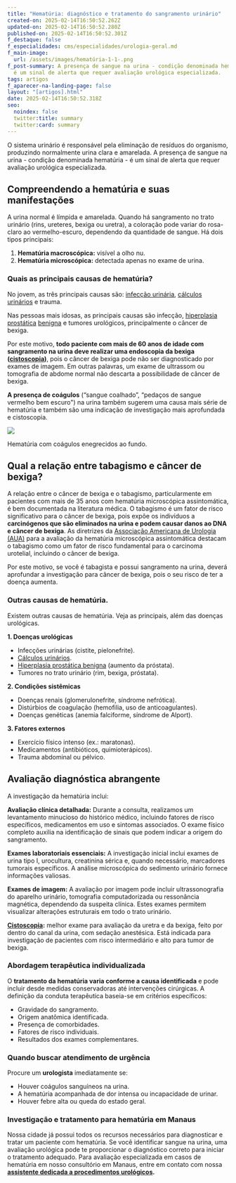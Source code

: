 ```yaml
---
title: "Hematúria: diagnóstico e tratamento do sangramento urinário"
created-on: 2025-02-14T16:50:52.262Z
updated-on: 2025-02-14T16:50:52.280Z
published-on: 2025-02-14T16:50:52.301Z
f_destaque: false
f_especialidades: cms/especialidades/urologia-geral.md
f_main-image:
  url: /assets/images/hematúria-1-1-.png
f_post-summary: A presença de sangue na urina - condição denominada hematúria -
  é um sinal de alerta que requer avaliação urológica especializada.
tags: artigos
f_aparecer-na-landing-page: false
layout: "[artigos].html"
date: 2025-02-14T16:50:52.318Z
seo:
  noindex: false
  twitter:title: summary
  twitter:card: summary
---
```

O sistema urinário é responsável pela eliminação de resíduos do organismo, produzindo normalmente urina clara e amarelada. A presença de sangue na urina - condição denominada hematúria - é um sinal de alerta que requer avaliação urológica especializada.

## Compreendendo a hematúria e suas manifestações

A urina normal é límpida e amarelada. Quando há sangramento no trato urinário (rins, ureteres, bexiga ou uretra), a coloração pode variar do rosa-claro ao vermelho-escuro, dependendo da quantidade de sangue. Há dois tipos principais:

1. **Hematúria macroscópica:** visível a olho nu.
2. **Hematúria microscópica:** detectada apenas no exame de urina.

### Quais as principais causas de hematúria?

No jovem, as três principais causas são: [infecção urinária](https://uroconsult.com.br/artigos/infeccoes-urinarias-de-repeticao/), [cálculos urinários](https://uroconsult.com.br/artigos/laser-para-tratamento-de-calculos-no-rim-e-ureter/) e trauma.

Nas pessoas mais idosas, as principais causas são infecção, [hiperplasia prostática](https://uroconsult.com.br/artigos/crescimento-benigno-da-pr%C3%B3stata-quando-%C3%A9-necess%C3%A1rio-operar/) [benigna](https://uroconsult.com.br/artigos/crescimento-benigno-da-pr%C3%B3stata-quando-%C3%A9-necess%C3%A1rio-operar/) e tumores urológicos, principalmente o câncer de bexiga.

Por este motivo, **todo paciente com mais de 60 anos de idade com sangramento na urina deve realizar uma endoscopia da bexiga ([cistoscopia](https://uroconsult.com.br/artigos/cistoscopia-o-que-%C3%A9-e-quando-est%C3%A1-indicada/))**, pois o câncer de bexiga pode não ser diagnosticado por exames de imagem. Em outras palavras, um exame de ultrassom ou tomografia de abdome normal não descarta a possibilidade de câncer de bexiga.

**A presença de coágulos** (“sangue coalhado”, “pedaços de sangue vermelho bem escuro") na urina também sugerem uma causa mais série de hematúria e também são uma indicação de investigação mais aprofundada e cistoscopia.

![](/assets/images/hematuriaa.png)

Hematúria com coágulos enegrecidos ao fundo.

## Qual a relação entre tabagismo e câncer de bexiga?

A relação entre o câncer de bexiga e o tabagismo, particularmente em pacientes com mais de 35 anos com hematúria microscópica assintomática, é bem documentada na literatura médica. O tabagismo é um fator de risco significativo para o câncer de bexiga, pois expõe os indivíduos a **carcinógenos que são eliminados na urina e podem causar danos ao DNA e câncer de bexiga**. As diretrizes da [Associação Americana de Urologia (AUA)](https://www.auanet.org/) para a avaliação da hematúria microscópica assintomática destacam o tabagismo como um fator de risco fundamental para o carcinoma urotelial, incluindo o câncer de bexiga.

Por este motivo, se você é tabagista e possui sangramento na urina, deverá aprofundar a investigação para câncer de bexiga, pois o seu risco de ter a doença aumenta.

### Outras causas de hematúria. 

Existem outras causas de hematúria. Veja as principais, além das doenças urológicas.

**1. Doenças urológicas**

* Infecções urinárias (cistite, pielonefrite).
* [Cálculos urinários](https://uroconsult.com.br/artigos/laser-para-tratamento-de-calculos-no-rim-e-ureter/).
* [Hiperplasia prostática benigna](https://uroconsult.com.br/artigos/transuretral-resseccao-da-prostata-rtu-uma-excelente-opcao-de-tratamento-da-hiperplasia-prostatica-benigna/) (aumento da próstata).
* Tumores no trato urinário (rim, bexiga, próstata).

**2. Condições sistêmicas**

* Doenças renais (glomerulonefrite, síndrome nefrótica).
* Distúrbios de coagulação (hemofilia, uso de anticoagulantes).
* Doenças genéticas (anemia falciforme, síndrome de Alport).

**3. Fatores externos**

* Exercício físico intenso (ex.: maratonas).
* Medicamentos (antibióticos, quimioterápicos).
* Trauma abdominal ou pélvico.

## Avaliação diagnóstica abrangente

A investigação da hematúria inclui:

**Avaliação clínica detalhada:** Durante a consulta, realizamos um levantamento minucioso do histórico médico, incluindo fatores de risco específicos, medicamentos em uso e sintomas associados. O exame físico completo auxilia na identificação de sinais que podem indicar a origem do sangramento.

**Exames laboratoriais essenciais:** A investigação inicial inclui exames de urina tipo I, urocultura, creatinina sérica e, quando necessário, marcadores tumorais específicos. A análise microscópica do sedimento urinário fornece informações valiosas.

**Exames de imagem:** A avaliação por imagem pode incluir ultrassonografia do aparelho urinário, tomografia computadorizada ou ressonância magnética, dependendo da suspeita clínica. Estes exames permitem visualizar alterações estruturais em todo o trato urinário.

**[Cistoscopia](https://uroconsult.com.br/artigos/cistoscopia-o-que-%C3%A9-e-quando-est%C3%A1-indicada/):** melhor exame para avaliação da uretra e da bexiga, feito por dentro do canal da urina, com sedação anestésica. Está indicada para investigação de pacientes com risco intermediário e alto para tumor de bexiga.

### Abordagem terapêutica individualizada

O **tratamento da hematúria varia conforme a causa identificada** e pode incluir desde medidas conservadoras até intervenções cirúrgicas. A definição da conduta terapêutica baseia-se em critérios específicos:

* Gravidade do sangramento.
* Origem anatômica identificada.
* Presença de comorbidades.
* Fatores de risco individuais.
* Resultados dos exames complementares.

### Quando buscar atendimento de urgência

Procure um **urologista** imediatamente se:

* Houver coágulos sanguíneos na urina.
* A hematúria acompanhada de dor intensa ou incapacidade de urinar.
* Houver febre alta ou queda do estado geral.

### Investigação e tratamento para hematúria em Manaus

Nossa cidade já possui todos os recursos necessários para diagnosticar e tratar um paciente com hematúria. Se você identificar sangue na urina, uma avaliação urológica pode te proporcionar o diagnóstico correto para iniciar o tratamento adequado. Para avaliação especializada em casos de hematúria em nosso consultório em Manaus, entre em contato com nossa **[assistente dedicada a procedimentos urológicos](https://api.whatsapp.com/send?phone=5592982252490).**